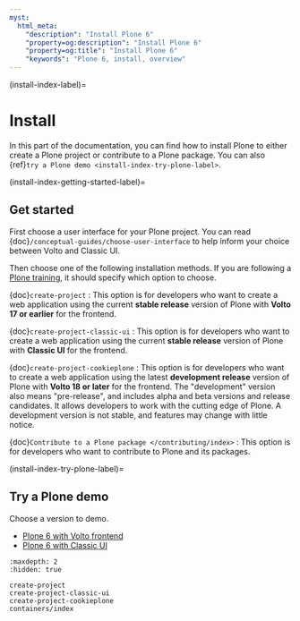 ```yaml
---
myst:
  html_meta:
    "description": "Install Plone 6"
    "property=og:description": "Install Plone 6"
    "property=og:title": "Install Plone 6"
    "keywords": "Plone 6, install, overview"
---
```


(install-index-label)=

# Install

In this part of the documentation, you can find how to install Plone to either create a Plone project or contribute to a Plone package.
You can also {ref}`try a Plone demo <install-index-try-plone-label>`.


(install-index-getting-started-label)=

## Get started

First choose a user interface for your Plone project.
You can read {doc}`/conceptual-guides/choose-user-interface` to help inform your choice between Volto and Classic UI.

Then choose one of the following installation methods.
If you are following a [Plone training](https://training.plone.org/), it should specify which option to choose.

{doc}`create-project`
:   This option is for developers who want to create a web application using the current **stable release** version of Plone with **Volto 17 or earlier** for the frontend.

{doc}`create-project-classic-ui`
:   This option is for developers who want to create a web application using the current **stable release** version of Plone with **Classic UI** for the frontend.

{doc}`create-project-cookieplone`
:   This option is for developers who want to create a web application using the latest **development release** version of Plone with **Volto 18 or later** for the frontend.
    The "development" version also means "pre-release", and includes alpha and beta versions and release candidates.
    It allows developers to work with the cutting edge of Plone.
    A development version is not stable, and features may change with little notice.

{doc}`Contribute to a Plone package </contributing/index>`
:   This option is for developers who want to contribute to Plone and its packages.


(install-index-try-plone-label)=

## Try a Plone demo

Choose a version to demo.

-   [Plone 6 with Volto frontend](https://demo.plone.org/)
-   [Plone 6 with Classic UI](https://classic.demo.plone.org/login?came_from=/en)


```{toctree}
:maxdepth: 2
:hidden: true

create-project
create-project-classic-ui
create-project-cookieplone
containers/index
```
